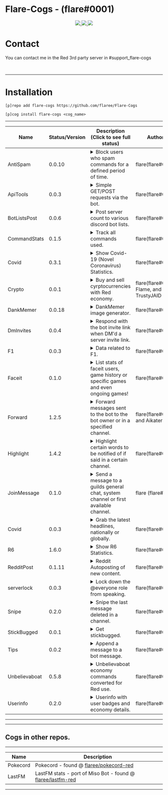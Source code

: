 # Flare-Cogs - (flare#0001)
<p align="center">
  <a href="https://github.com/Cog-Creators/Red-DiscordBot/tree/V3/develop">
    <img src="https://img.shields.io/badge/Red%20DiscordBot-V3-red.svg">
    </a>
  <a href="https://github.com/Rapptz/discord.py">
    <img src="https://img.shields.io/badge/Discord.py-rewrite-blue.svg">
    </a>
  <a href="https://github.com/ambv/black">
    <img src="https://img.shields.io/badge/code%20style-black-000000.svg">
    </a>

</p>

# Contact
You can contact me in the Red 3rd party server in #support_flare-cogs

<br>

---


# Installation
`[p]repo add flare-cogs https://github.com/flaree/Flare-Cogs`

`[p]cog install flare-cogs <cog_name>`

---
| Name          | Status/Version   | Description (Click to see full status)                                                                                                                                                            | Authors                                  |
|---------------|------------------|---------------------------------------------------------------------------------------------------------------------------------------------------------------------------------------------------|------------------------------------------|
| AntiSpam      | 0.0.10           | <details><summary>Block users who spam commands for a defined period of time.</summary>Block users who spam commands for a defined period of time..</details>                                     | flare(flare#0001)                        |
| ApiTools      | 0.0.3            | <details><summary>Simple GET/POST requests via the bot.</summary></details>                                                                                                                       | flare(flare#0001)                        |
| BotListsPost  | 0.0.6            | <details><summary>Post server count to various discord bot lists.</summary></details>                                                                                                             | flare(flare#0001)                        |
| CommandStats  | 0.1.5            | <details><summary>Track all commands used.</summary>Track all commands used globally, guild wise and during the current session.</details>                                                        | flare(flare#0001)                        |
| Covid         | 0.3.1            | <details><summary>Show Covid-19 (Novel Coronavirus) Statistics.</summary>List stats of Covid-19 (Novel Coronavirus), global or countrywise!</details>                                             | flare(flare#0001)                        |
| Crypto        | 0.0.1            | <details><summary>Buy and sell cyrptocurrencies with Red economy.</summary>Buy and sell cryptocurrencies with Red economy.</details>                                                              | flare(flare#0001), Flame, and TrustyJAID |
| DankMemer     | 0.0.18           | <details><summary>DankMemer image generator.</summary>DankMemer's image generation commands.</details>                                                                                            | flare(flare#0001)                        |
| DmInvites     | 0.0.4            | <details><summary>Respond with the bot invite link when DM'd a server invite link.</summary>Respond with the bots invite link if the bot recieves a message containing a server invite.</details> | flare(flare#0001)                        |
| F1            | 0.0.3            | <details><summary>Data related to F1.</summary>F1 data, races, drivers, constructors etc.</details>                                                                                               | flare(flare#0001)                        |
| Faceit        | 0.1.0            | <details><summary>List stats of faceit users, game history or specific games and even ongoing games!</summary></details>                                                                          | flare(flare#0001)                        |
| Forward       | 1.2.5            | <details><summary>Forward messages sent to the bot to the bot owner or in a specified channel.</summary></details>                                                                                | flare(flare#0001) and Aikaterna          |
| Highlight     | 1.4.2            | <details><summary>Highlight certain words to be notified of if said in a certain channel.</summary></details>                                                                                     | flare(flare#0001)                        |
| JoinMessage   | 0.1.0            | <details><summary>Send a message to a guilds general chat, system channel or first available channel.</summary></details>                                                                         | flare (flare#0001)                       |
| Covid         | 0.0.3            | <details><summary>Grab the latest headlines, nationally or globally.</summary>Grab breaking headline around the world!</details>                                                                  | flare(flare#0001)                        |
| R6            | 1.6.0            | <details><summary>Show R6 Statistics.</summary>List R6 Statistics from seasons, individual operators, all operators and more!</details>                                                           | flare(flare#0001)                        |
| RedditPost    | 0.1.11           | <details><summary>Reddit Autoposting of new content.</summary></details>                                                                                                                          | flare(flare#0001)                        |
| serverlock    | 0.0.3            | <details><summary>Lock down the @everyone role from speaking.</summary>Lock the @everyone role from speaking, reacting etc. Will restore previous permissions.</details>                          | flare(flare#0001)                        |
| Snipe         | 0.2.0            | <details><summary>Snipe the last message deleted in a channel.</summary>Snipe command converted to Red, get the last message deleted in a channel.</details>                                      | flare(flare#0001)                        |
| StickBugged   | 0.0.1            | <details><summary>Get stickbugged.</summary></details>                                                                                                                                            | flare(flare#0001)                        |
| Tips          | 0.0.2            | <details><summary>Append a message to a bot message.</summary>Randomly apply a tip message to a bot message randomly.</details>                                                                   | flare(flare#0001)                        |
| Unbelievaboat | 0.5.8            | <details><summary>Unbelievaboat economy commands converted for Red use.</summary>Unbelievaboat economy commands converted for Red use..</details>                                                 | flare(flare#0001)                        |
| Userinfo      | 0.2.0            | <details><summary>Userinfo with user badges and economy details.</summary>Show a users normal userinfo + their badges and shared servers and bank stuff.</details>                                | flare(flare#0001)                        |
---



---
## Cogs in other repos.
---
| Name | Description
| --- | --- |
| Pokecord | Pokecord - found @ [flaree/pokecord-red](https://github.com/flaree/pokecord-red) |
| LastFM | LastFM stats - port of Miso Bot - found @ [flaree/lastfm-red](https://github.com/flaree/lastfm-red) |


---
